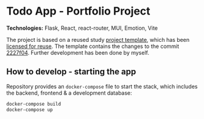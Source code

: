 # Todo App - Portfolio Project

**Technologies:** Flask, React, react-router, MUI, Emotion, Vite

The project is based on a reused study [project template](https://gitlab.jyu.fi/startuplab/courses/tjts5901-continuous-software-engineering/TJTS5901-K23_template), which has been [licensed for reuse](https://gitlab.jyu.fi/startuplab/courses/tjts5901-continuous-software-engineering/TJTS5901-K23_template/-/blob/main/LICENSE). The template contains the changes to the commit [2227f04](https://github.com/sarlijes/2do-app/commit/2227f049e7c11a34331007810e4019867c56ff33). Further development has been done by myself.

## How to develop - starting the app

Repository provides an `docker-compose` file to start the stack, which includes the backend, frontend & a development database:

```sh
docker-compose build
docker-compose up
```
